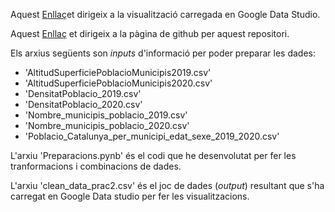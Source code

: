Aquest [Enllaç](https://datastudio.google.com/s/kxTSitcHqRE)et dirigeix a la visualització carregada en Google Data Studio.

Aquest [Enllaç](https://gerardrosesterron.github.io/Visualitzacio_de_dades_PRAC2/) et dirigeix a la pàgina de github per aquest repositori.

Els arxius següents son *inputs* d'informació per poder preparar les dades:
- 'AltitudSuperficiePoblacioMunicipis2019.csv'
- 'AltitudSuperficiePoblacioMunicipis2020.csv'
- 'DensitatPoblacio_2019.csv'
- 'DensitatPoblacio_2020.csv'
- 'Nombre_municipis_poblacio_2019.csv'
- 'Nombre_municipis_poblacio_2020.csv'
- 'Poblacio_Catalunya_per_municipi_edat_sexe_2019_2020.csv'

L'arxiu 'Preparacions.pynb' és el codi que he desenvolutat per fer les tranformacions i combinacions de dades.

L'arxiu 'clean_data_prac2.csv' és el joc de dades (*output*) resultant que s'ha carregat en Google Data studio per fer les visualitzacions.
